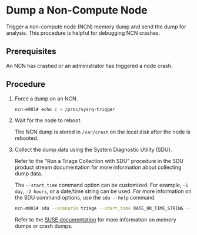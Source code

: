 # Dump a Non-Compute Node

Trigger a non-compute node \(NCN\) memory dump and send the dump for analysis. This procedure is helpful for debugging NCN crashes.

## Prerequisites

An NCN has crashed or an administrator has triggered a node crash.

## Procedure

1. Force a dump on an NCN.

    ```bash
    ncn-m001# echo c > /proc/sysrq-trigger
    ```

1. Wait for the node to reboot.

    The NCN dump is stored in `/var/crash` on the local disk after the node is rebooted.

1. Collect the dump data using the System Diagnostic Utility (SDU).

    Refer to the "Run a Triage Collection with SDU" procedure in the SDU product stream documentation for more information about collecting dump data.

    The `--start_time` command option can be customized. For example, `-1 day`, `-2 hours`, or a date/time string can be used.
    For more information on the SDU command options, use the `sdu --help` command.

    ```bash
    ncn-m001# sdu --scenario triage --start_time DATE_OR_TIME_STRING --end_time DATE_OR_TIME_STRING --plugin ncn.gather.nodes --plugin ncn.gather.kernel.dumps
    ```

    Refer to the [SUSE documentation](https://documentation.suse.com/) for more information on memory dumps or crash dumps.
